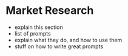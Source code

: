 # Market Research

- explain this section
- list of prompts
- explain what they do, and how to use them
- stuff on how to write great prompts

